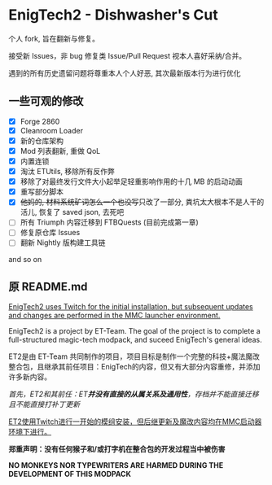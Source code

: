 # EnigTech2 - Dishwasher's Cut

个人 fork, 旨在翻新与修复。

接受新 Issues，非 bug 修复类 Issue/Pull Request 视本人喜好采纳/合并。

遇到的所有历史遗留问题将尊重本人个人好恶, 其次最新版本行为进行优化

## 一些可观的修改

- [x] Forge 2860
- [x] Cleanroom Loader
- [x] 新的仓库架构
- [x] Mod 列表翻新, 重做 QoL
- [x] 内置连锁
- [x] 淘汰 ETUtils, 移除所有反作弊
- [x] 移除了对最终发行文件大小起举足轻重影响作用的十几 MB 的启动动画
- [x] 重写部分脚本
- [x] ~~他妈的, 材料系统矿词怎么一个也没写~~只改了一部分, 粪坑太大根本不是人干的活儿, 恢复了 saved json, 去死吧
- [ ] 所有 Triumph 内容迁移到 FTBQuests (目前完成第一章)
- [ ] 修复原仓库 Issues
- [ ] 翻新 Nightly 版构建工具链

and so on

## 原 README.md

<u>EnigTech2 uses Twitch for the initial installation, but subsequent updates and changes are performed in the MMC launcher environment.</u>

EnigTech2 is a project by ET-Team. The goal of the project is to complete a full-structured magic-tech modpack, and suceed EnigTech's general ideas.



ET2是由 ET-Team 共同制作的项目，项目目标是制作一个完整的科技+魔法魔改整合包，且继承其前任项目：EnigTech的内容，但又有大部分内容重修，并添加许多新内容。

*首先，ET2和其前任：ET**并没有直接的从属关系及通用性**，存档并不能直接迁移且不能直接打补丁更新*

<u>ET2使用Twitch进行一开始的模组安装，但后继更新及魔改内容均在MMC启动器环境下进行。</u>


**郑重声明：没有任何猴子和/或打字机在整合包的开发过程当中被伤害**

**NO MONKEYS NOR TYPEWRITERS ARE HARMED DURING THE DEVELOPMENT OF THIS MODPACK**
